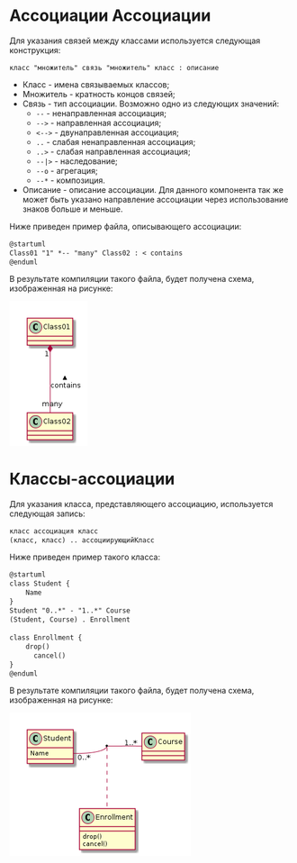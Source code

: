 Ассоциации
Ассоциации
==========

Для указания связей между классами используется следующая конструкция:

    класс "множитель" связь "множитель" класс : описание

* Класс - имена связываемых классов;
* Множитель - кратность концов связей;
* Связь - тип ассоциации. Возможно одно из следующих значений:
    * `--` - ненаправленная ассоциация;
    * `-->` - направленная ассоциация;
    * `<-->` - двунаправленная ассоциация;
    * `..` - слабая ненаправленная ассоциация;
    * `..>` - слабая направленная ассоциация;
    * `--|>` - наследование;
    * `--o` - агрегация;
    * `--*` - композиция.
* Описание - описание ассоциации. Для данного компонента так же может быть указано направление ассоциации через использование знаков больше и меньше.

Ниже приведен пример файла, описывающего ассоциации:

    @startuml
    Class01 "1" *-- "many" Class02 : < contains
    @enduml

В результате компиляции такого файла, будет получена схема, изображенная на рисунке:

![Ассоциация](storage/imgs/plantUML/classes/assoc/assoc.png)

Классы-ассоциации
=================

Для указания класса, представляющего ассоциацию, используется следующая запись:

    класс ассоциация класс
    (класс, класс) .. ассоциирующийКласс

Ниже приведен пример такого класса:

    @startuml
    class Student {
        Name
    }
    Student "0..*" - "1..*" Course
    (Student, Course) . Enrollment

    class Enrollment {
        drop()
          cancel()
    }
    @enduml

В результате компиляции такого файла, будет получена схема, изображенная на рисунке:

![Класс-ассоциация](storage/imgs/plantUML/classes/assoc/class-assoc.png)
